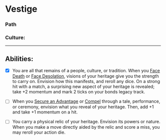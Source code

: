 # Vestige
### Path
### Culture:
<hr>

## Abilities:
- [x] You are all that remains of a people, culture, or tradition. When you [Face Death](Moves/threshold/face_death) or [Face Desolation](Moves/threshold/face_desolation), visions of your heritage give you the strength to carry on. Envision how this manifests, and reroll any dice. On a strong hit with a match, a surprising new aspect of your heritage is revealed; take +2 momentum and mark 2 ticks on your bonds legacy track.

- [ ] When you [Secure an Advantage](Moves/adventure/secure_an_advantage) or [Compel](Moves/adventure/compel) through a tale, performance, or ceremony, envision what you reveal of your heritage. Then, add +1 and take +1 momentum on a hit.

- [ ] You carry a physical relic of your heritage. Envision its powers or nature. When you make a move directly aided by the relic and score a miss, you may reroll your action die.


